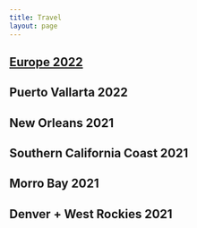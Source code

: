 ```yaml
---
title: Travel
layout: page
---
```


## [Europe 2022]("_travel_posts/2022-01-18-europe.md")

## Puerto Vallarta 2022

## New Orleans 2021

## Southern California Coast 2021

## Morro Bay 2021

## Denver + West Rockies 2021

